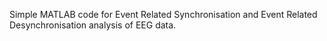Simple MATLAB code for Event Related Synchronisation and Event Related Desynchronisation analysis of EEG data.